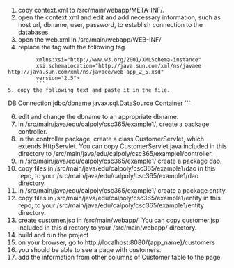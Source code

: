 1. copy context.xml to /src/main/webapp/META-INF/.
2. open the context.xml and edit and add necessary information, such as host url, dbname, user, password, to establish connection to the databases.
3. open the web.xml in /src/main/webapp/WEB-INF/
4. replace the <web-app> tag with the following tag. 
```<web-app  xmlns="http://java.sun.com/xml/ns/javaee"
         xmlns:xsi="http://www.w3.org/2001/XMLSchema-instance"
         xsi:schemaLocation="http://java.sun.com/xml/ns/javaee http://java.sun.com/xml/ns/javaee/web-app_2_5.xsd"
         version="2.5">
         ```
5. copy the following text and paste it in the file.
```
  <resource-ref>
      <description>DB Connection</description>
      <res-ref-name>jdbc/dbname</res-ref-name>
      <res-type>javax.sql.DataSource</res-type>
      <res-auth>Container</res-auth>
  </resource-ref>
```

6. edit and change the dbname to an appropriate dbname.
7. in /src/main/java/edu/calpoly/csc365/example1/, create a package controller.
8. In the controller package, create a class CustomerServlet, which extends HttpServlet.
You can copy CustomerServlet.java included in this directory to /src/main/java/edu/calpoly/csc365/example1/controller.
9. in /src/main/java/edu/calpoly/csc365/example1/ create a package dao.
10. copy files in /src/main/java/edu/calpoly/csc365/example1/dao in this repo, to your /src/main/java/edu/calpoly/csc365/example1/dao directory.
11. in /src/main/java/edu/calpoly/csc365/example1/ create a package entity.
12. copy files in /src/main/java/edu/calpoly/csc365/example1/entity in this repo, to your /src/main/java/edu/calpoly/csc365/example1/entity directory.
13. create customer.jsp in /src/main/webapp/. You can copy customer.jsp included in this directory to your /src/main/webapp/ directory.
14. build and run the project
15. on your browser, go to http://localhost:8080/{app_name}/customers
16. you should be able to see a page with customers.
17. add the information from other columns of Customer table to the page.

